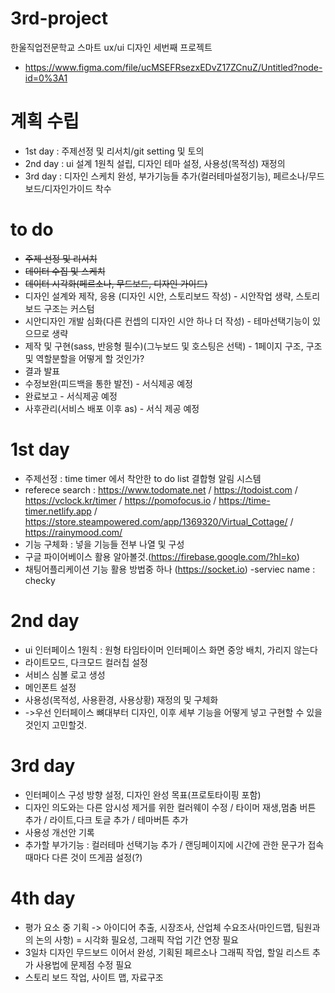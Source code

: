 # 3rd-project
한울직업전문학교 스마트 ux/ui 디자인 세번째 프로젝트
- https://www.figma.com/file/ucMSEFRsezxEDvZ17ZCnuZ/Untitled?node-id=0%3A1

# 계획 수립
- 1st day : 주제선정 및 리서치/git setting 및 토의
- 2nd day : ui 설계 1원칙 설립, 디자인 테마 설정, 사용성(목적성) 재정의
- 3rd day : 디자인 스케치 완성, 부가기능들 추가(컬러테마설정기능), 페르소나/무드보드/디자인가이드 착수

# to do
- ~~주제 선정 및 리서치~~
- ~~데이터 수집 및 스케치~~
- ~~데이터 시각화(페르소나, 무드보드, 디자인 가이드)~~
- 디자인 설계와 제작, 응용 (디자인 시안, 스토리보드 작성) - 시안작업 생략, 스토리보드 구조는 커스텀
- 시안디자인 개발 심화(다른 컨셉의 디자인 시안 하나 더 작성) - 테마선택기능이 있으므로 생략
- 제작 및 구현(sass, 반응형 필수)(그누보드 및 호스팅은 선택) - 1페이지 구조, 구조및 역할분할을 어떻게 할 것인가?
- 결과 발표
- 수정보완(피드백을 통한 발전) - 서식제공 예정
- 완료보고 - 서식제공 예정
- 사후관리(서비스 배포 이후 as) - 서식 제공 예정

# 1st day
- 주제선정 : time timer 에서 착안한 to do list 결합형 알림 시스템
- referece search : https://www.todomate.net / https://todoist.com / https://vclock.kr/timer / https://pomofocus.io / https://time-timer.netlify.app / https://store.steampowered.com/app/1369320/Virtual_Cottage/ / https://rainymood.com/
- 기능 구체화 : 넣을 기능들 전부 나열 및 구성
- 구글 파이어베이스 활용 알아볼것.(https://firebase.google.com/?hl=ko)
- 채팅어플리케이션 기능 활용 방법중 하나 (https://socket.io)
-serviec name : checky

# 2nd day
- ui 인터페이스 1원칙 : 원형 타임타이머 인터페이스 화면 중앙 배치, 가리지 않는다
- 라이트모드, 다크모드 컬러칩 설정
- 서비스 심볼 로고 생성
- 메인폰트 설정
- 사용성(목적성, 사용환경, 사용상황) 재정의 및 구체화
- ->우선 인터페이스 뼈대부터 디자인, 이후 세부 기능을 어떻게 넣고 구현할 수 있을 것인지 고민할것.

# 3rd day
- 인터페이스 구성 방향 설정, 디자인 완성 목표(프로토타이핑 포함)
- 디자인 의도와는 다른 암시성 제거를 위한 컬러웨이 수정 / 타이머 재생,멈춤 버튼 추가 / 라이트,다크 토글 추가 / 테마버튼 추가
- 사용성 개선안 기록
- 추가할 부가기능 : 컬러테마 선택기능 추가 / 랜딩페이지에 시간에 관한 문구가 접속때마다 다른 것이 뜨게끔 설정(?)

# 4th day
- 평가 요소 중 기획 -> 아이디어 추출, 시장조사, 산업체 수요조사(마인드맵, 팀원과의 논의 사항) = 시각화 필요성, 그래픽 작업 기간 연장 필요
- 3일차 디자인 무드보드 이어서 완성, 기획된 페르소나 그래픽 작업, 할일 리스트 추가 사용법에 문제점 수정 필요
- 스토리 보드 작업, 사이트 맵, 자료구조